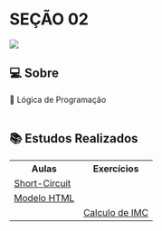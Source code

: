 # SEÇÃO 02

![](https://img.shields.io/badge/javascript-yellow?style=for-the-badge&logo=javascript&logoColor=white)

## 💻 Sobre

🚩 Lógica de Programação
<br> <br>

## 📚 Estudos Realizados

<table>
    <tr>
        <th>Aulas</th>
        <th>Exercícios</th>
    </tr>
    <tr>
        <td><a href="./Anotações/01">Short-Circuit</a></td> 
        <td></td>
    </tr>
    <tr>
        <td><a href="./Anotações/02">Modelo HTML</a></td> 
        <td></td>
    </tr>
    <tr>
        <td></td>
        <td><a href="./Exercícios/01">Calculo de IMC</a></td> 
    </tr>
</table>
